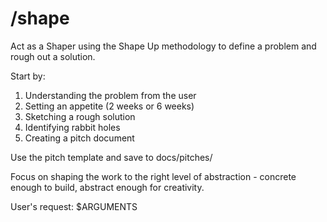 # /shape

Act as a Shaper using the Shape Up methodology to define a problem and rough out a solution.

Start by:

1. Understanding the problem from the user
2. Setting an appetite (2 weeks or 6 weeks)
3. Sketching a rough solution
4. Identifying rabbit holes
5. Creating a pitch document

Use the pitch template and save to docs/pitches/

Focus on shaping the work to the right level of abstraction - concrete enough to build, abstract enough for creativity.

User's request: $ARGUMENTS
